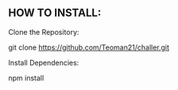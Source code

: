 HOW TO INSTALL:
--------------------------------------------------
Clone the Repository:

git clone https://github.com/Teoman21/challer.git

Install Dependencies:

npm install
